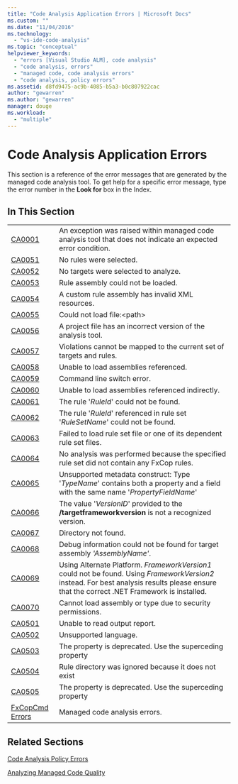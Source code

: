 ```yaml
---
title: "Code Analysis Application Errors | Microsoft Docs"
ms.custom: ""
ms.date: "11/04/2016"
ms.technology: 
  - "vs-ide-code-analysis"
ms.topic: "conceptual"
helpviewer_keywords: 
  - "errors [Visual Studio ALM], code analysis"
  - "code analysis, errors"
  - "managed code, code analysis errors"
  - "code analysis, policy errors"
ms.assetid: d8fd9475-ac9b-4085-b5a3-b0c807922cac
author: "gewarren"
ms.author: "gewarren"
manager: douge
ms.workload: 
  - "multiple"
---
```

# Code Analysis Application Errors
This section is a reference of the error messages that are generated by the managed code analysis tool. To get help for a specific error message, type the error number in the **Look for** box in the Index.  
  
## In This Section  
  
|||  
|-|-|  
|[CA0001](ca0001.md)|An exception was raised within managed code analysis tool that does not indicate an expected error condition.|  
|[CA0051](ca0051.md)|No rules were selected.|  
|[CA0052](ca0052.md)|No targets were selected to analyze.|  
|[CA0053](ca0053.md)|Rule assembly could not be loaded.|  
|[CA0054](ca0054.md)|A custom rule assembly has invalid XML resources.|  
|[CA0055](ca0055.md)|Could not load file:\<path>|  
|[CA0056](ca0056.md)|A project file has an incorrect version of the analysis tool.|  
|[CA0057](ca0057.md)|Violations cannot be mapped to the current set of targets and rules.|  
|[CA0058](ca0058.md)|Unable to load assemblies referenced.|  
|[CA0059](ca0059.md)|Command line switch error.|  
|[CA0060](ca0060.md)|Unable to load assemblies referenced indirectly.|  
|[CA0061](ca0061.md)|The rule '*RuleId*' could not be found.|  
|[CA0062](ca0062.md)|The rule '*RuleId*' referenced in rule set '*RuleSetName*' could not be found.|  
|[CA0063](ca0063.md)|Failed to load rule set file or one of its dependent rule set files.|  
|[CA0064](ca0064.md)|No analysis was performed because the specified rule set did not contain any FxCop rules.|  
|[CA0065](ca0065.md)|Unsupported metadata construct: Type '*TypeName*' contains both a property and a field with the same name '*PropertyFieldName*'|  
|[CA0066](ca0066.md)|The value '*VersionID*' provided to the **/targetframeworkversion** is not a recognized version.|  
|[CA0067](ca0067.md)|Directory not found.|  
|[CA0068](ca0068.md)|Debug information could not be found for target assembly *'AssemblyName'*.|  
|[CA0069](ca0069.md)|Using Alternate Platform. *FrameworkVersion1* could not be found. Using *FrameworkVersion2* instead. For best analysis results please ensure that the correct .NET Framework is installed.|  
|[CA0070](ca0070.md)|Cannot load assembly or type due to security permissions.|  
|[CA0501](ca0501.md)|Unable to read output report.|  
|[CA0502](ca0502.md)|Unsupported language.|  
|[CA0503](ca0503.md)|The property is deprecated. Use the superceding property|  
|[CA0504](ca0504.md)|Rule directory was ignored because it does not exist|  
|[CA0505](ca0505.md)|The property is deprecated. Use the superceding property|  
|[FxCopCmd Errors](fxcopcmd-errors.md)|Managed code analysis errors.|  
  
## Related Sections  
 [Code Analysis Policy Errors](../code-quality/code-analysis-policy-errors.md)  
  
 [Analyzing Managed Code Quality](../code-quality/analyzing-managed-code-quality-by-using-code-analysis.md)  
  
